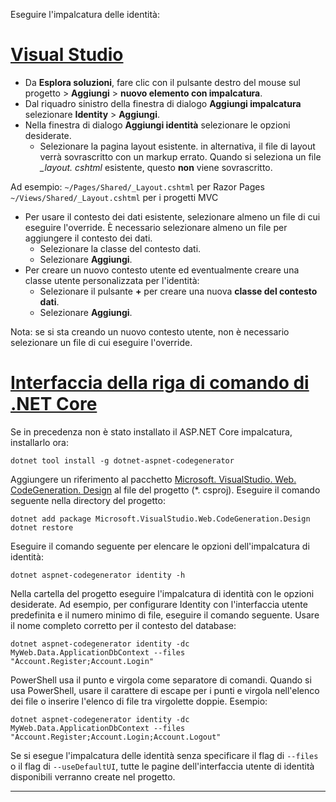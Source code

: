 Eseguire l'impalcatura delle identità:

# <a name="visual-studiotabvisual-studio"></a>[Visual Studio](#tab/visual-studio)

* Da **Esplora soluzioni**, fare clic con il pulsante destro del mouse sul progetto > **Aggiungi** > **nuovo elemento con impalcatura**.
* Dal riquadro sinistro della finestra di dialogo **Aggiungi impalcatura** selezionare **Identity** > **Aggiungi**.
* Nella finestra di dialogo **Aggiungi identità** selezionare le opzioni desiderate.
  * Selezionare la pagina layout esistente. in alternativa, il file di layout verrà sovrascritto con un markup errato. Quando si seleziona un file *\_layout. cshtml* esistente, questo **non** viene sovrascritto.

 Ad esempio: `~/Pages/Shared/_Layout.cshtml` per Razor Pages `~/Views/Shared/_Layout.cshtml` per i progetti MVC
* Per usare il contesto dei dati esistente, selezionare almeno un file di cui eseguire l'override. È necessario selezionare almeno un file per aggiungere il contesto dei dati.
  * Selezionare la classe del contesto dati.
  * Selezionare **Aggiungi**.
* Per creare un nuovo contesto utente ed eventualmente creare una classe utente personalizzata per l'identità:
  * Selezionare il pulsante **+** per creare una nuova **classe del contesto dati**.
  * Selezionare **Aggiungi**.

Nota: se si sta creando un nuovo contesto utente, non è necessario selezionare un file di cui eseguire l'override.

# <a name="net-core-clitabnetcore-cli"></a>[Interfaccia della riga di comando di .NET Core](#tab/netcore-cli)

Se in precedenza non è stato installato il ASP.NET Core impalcatura, installarlo ora:

```dotnetcli
dotnet tool install -g dotnet-aspnet-codegenerator
```

Aggiungere un riferimento al pacchetto [Microsoft. VisualStudio. Web. CodeGeneration. Design](https://www.nuget.org/packages/Microsoft.VisualStudio.Web.CodeGeneration.Design/) al file del progetto (\*. csproj). Eseguire il comando seguente nella directory del progetto:

```dotnetcli
dotnet add package Microsoft.VisualStudio.Web.CodeGeneration.Design
dotnet restore
```

Eseguire il comando seguente per elencare le opzioni dell'impalcatura di identità:

```dotnetcli
dotnet aspnet-codegenerator identity -h
```

Nella cartella del progetto eseguire l'impalcatura di identità con le opzioni desiderate. Ad esempio, per configurare Identity con l'interfaccia utente predefinita e il numero minimo di file, eseguire il comando seguente. Usare il nome completo corretto per il contesto del database:

```dotnetcli
dotnet aspnet-codegenerator identity -dc MyWeb.Data.ApplicationDbContext --files "Account.Register;Account.Login"
```

PowerShell usa il punto e virgola come separatore di comandi. Quando si usa PowerShell, usare il carattere di escape per i punti e virgola nell'elenco dei file o inserire l'elenco di file tra virgolette doppie. Esempio:

```dotnetcli
dotnet aspnet-codegenerator identity -dc MyWeb.Data.ApplicationDbContext --files "Account.Register;Account.Login;Account.Logout"
```

Se si esegue l'impalcatura delle identità senza specificare il flag di `--files` o il flag di `--useDefaultUI`, tutte le pagine dell'interfaccia utente di identità disponibili verranno create nel progetto.

---
